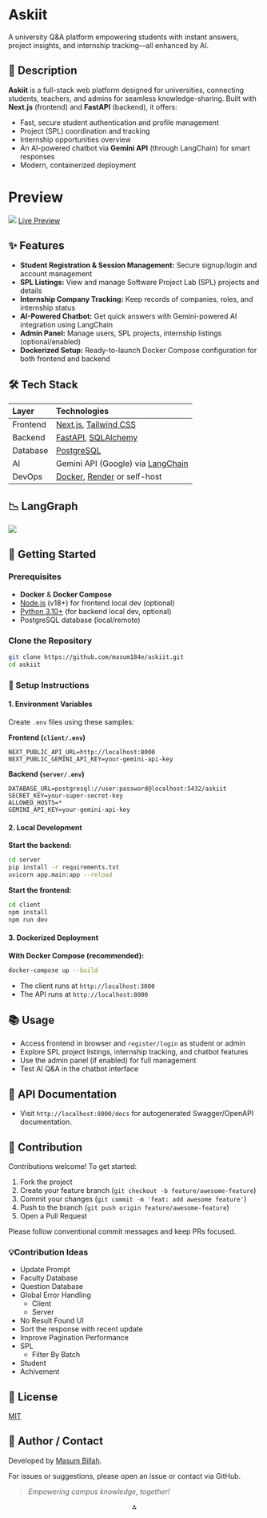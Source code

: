 # Askiit

A university Q\&A platform empowering students with instant answers, project insights, and internship tracking—all enhanced by AI.

## 🚀 Description

**Askiit** is a full-stack web platform designed for universities, connecting students, teachers, and admins for seamless knowledge-sharing. Built with **Next.js** (frontend) and **FastAPI** (backend), it offers:

- Fast, secure student authentication and profile management
- Project (SPL) coordination and tracking
- Internship opportunities overview
- An AI-powered chatbot via **Gemini API** (through LangChain) for smart responses
- Modern, containerized deployment

# Preview

<img src="/preview.png">
<a href="https://askiit.vercel.app" target="_blank">Live Preview</a>

## ✨ Features

- **Student Registration \& Session Management:** Secure signup/login and account management
- **SPL Listings:** View and manage Software Project Lab (SPL) projects and details
- **Internship Company Tracking:** Keep records of companies, roles, and internship status
- **AI-Powered Chatbot:** Get quick answers with Gemini-powered AI integration using LangChain
- **Admin Panel:** Manage users, SPL projects, internship listings (optional/enabled)
- **Dockerized Setup:** Ready-to-launch Docker Compose configuration for both frontend and backend

## 🛠️ Tech Stack

| Layer    | Technologies                                                                        |
| :------- | :---------------------------------------------------------------------------------- |
| Frontend | [Next.js](https://nextjs.org/), [Tailwind CSS](https://tailwindcss.com/)            |
| Backend  | [FastAPI](https://fastapi.tiangolo.com/), [SQLAlchemy](https://www.sqlalchemy.org/) |
| Database | [PostgreSQL](https://www.postgresql.org/)                                           |
| AI       | Gemini API (Google) via [LangChain](https://www.langchain.com/)                     |
| DevOps   | [Docker](https://www.docker.com/), [Render](https://render.com/) or self-host       |

## 📉 LangGraph
<img src="./server/graph.png" />

## 🚦 Getting Started

### Prerequisites

- **Docker** \& **Docker Compose**
- [Node.js](https://nodejs.org/) (v18+) for frontend local dev (optional)
- [Python 3.10+](https://www.python.org/) (for backend local dev, optional)
- PostgreSQL database (local/remote)

### Clone the Repository

```bash
git clone https://github.com/masum184e/askiit.git
cd askiit
```

### 🔧 Setup Instructions

#### 1. Environment Variables

Create `.env` files using these samples:

**Frontend (`client/.env`)**

```env
NEXT_PUBLIC_API_URL=http://localhost:8000
NEXT_PUBLIC_GEMINI_API_KEY=your-gemini-api-key
```

**Backend (`server/.env`)**

```env
DATABASE_URL=postgresql://user:password@localhost:5432/askiit
SECRET_KEY=your-super-secret-key
ALLOWED_HOSTS=*
GEMINI_API_KEY=your-gemini-api-key
```

#### 2. Local Development

**Start the backend:**

```bash
cd server
pip install -r requirements.txt
uvicorn app.main:app --reload
```

**Start the frontend:**

```bash
cd client
npm install
npm run dev
```

#### 3. Dockerized Deployment

**With Docker Compose (recommended):**

```bash
docker-compose up --build
```

- The client runs at `http://localhost:3000`
- The API runs at `http://localhost:8000`

## 📚 Usage

- Access frontend in browser and `register/login` as student or admin
- Explore SPL project listings, internship tracking, and chatbot features
- Use the admin panel (if enabled) for full management
- Test AI Q\&A in the chatbot interface

## 📝 API Documentation

- Visit `http://localhost:8000/docs` for autogenerated Swagger/OpenAPI documentation.

## 🤝 Contribution

Contributions welcome! To get started:

1. Fork the project
2. Create your feature branch (`git checkout -b feature/awesome-feature`)
3. Commit your changes (`git commit -m 'feat: add awesome feature'`)
4. Push to the branch (`git push origin feature/awesome-feature`)
5. Open a Pull Request

Please follow conventional commit messages and keep PRs focused.

### 💡Contribution Ideas
- Update Prompt
- Faculty Database
- Question Database
- Global Error Handling
  - Client
  - Server
- No Result Found UI
- Sort the response with recent update
- Improve Pagination Performance
- SPL
  - Filter By Batch
- Student
- Achivement

## 🪪 License

[MIT](LICENSE)

## 👤 Author / Contact

Developed by [Masum Billah](https://github.com/masum184e).

For issues or suggestions, please open an issue or contact via GitHub.

> _Empowering campus knowledge, together!_

<div style="text-align: center">⁂</div>

[^1]: https://github.com/masum184e/askiit.
